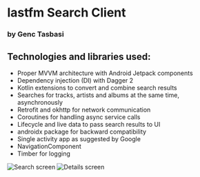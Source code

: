# lastfm Search Client
### by Genc Tasbasi

## Technologies and libraries used:
 - Proper MVVM architecture with Android Jetpack components
 - Dependency injection (DI) with Dagger 2
 - Kotlin extensions to convert and combine search results
 - Searches for tracks, artists and albums at the same time, asynchronously
 - Retrofit and okhttp for network communication
 - Coroutines for handling async service calls
 - Lifecycle and live data to pass search results to UI
 - androidx package for backward compatibility
 - Single activity app as suggested by Google
 - NavigationComponent
 - Timber for logging
 
 ![Search screen](http://escmobile.com/projects/resources/host/lastfm_search.png)
 ![Details screen](http://escmobile.com/projects/resources/host/lastfm_details.png)